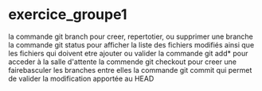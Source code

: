 # exercice_groupe1
la commande git branch pour creer, repertotier, ou supprimer une branche
la commande git status pour afficher la liste des fichiers modifiés ainsi que les fichiers qui doivent etre ajouter ou valider
la commande git add* pour acceder à la salle d'attente
la commende git checkout pour creer une fairebasculer les branches entre elles
la commande git commit qui permet de valider la modification apportée au HEAD
